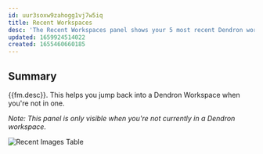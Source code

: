 ```yaml
---
id: uur3soxw9zahogg1vj7w5iq
title: Recent Workspaces
desc: 'The Recent Workspaces panel shows your 5 most recent Dendron workspaces'
updated: 1659924514022
created: 1655460660185
---
```


## Summary

{{fm.desc}}. This helps you jump back into a Dendron Workspace when you're not in one.

_Note: This panel is only visible when you're not currently in a Dendron workspace._

![Recent Images Table](https://ik.imagekit.io/fpjzhqpv1/Visual_Studio_Code_OM68CWEb-.png?ik-sdk-version=javascript-1.4.3&updatedAt=1659924489035)